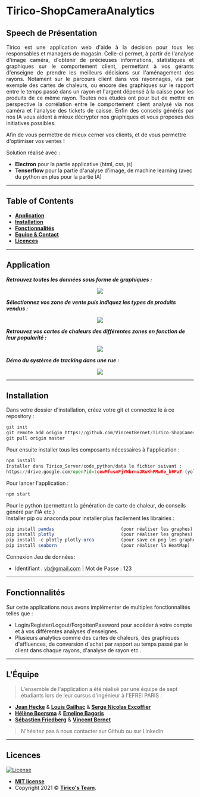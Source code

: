 # Tirico-ShopCameraAnalytics

## Speech de Présentation 

<p align="justify"> Tirico est une application web d'aide à la décision pour tous les responsables et managers de magasin. Celle-ci permet, à partir de l'analyse d'image caméra, d'obtenir de précieuses informations, statistiques et graphiques sur le comportement client, permettant à vos gérants d'enseigne de prendre les meilleurs décisions sur l'aménagement des rayons. Notament sur le parcours client dans vos rayonnages, via par exemple des cartes de chaleurs, ou encore des graphiques sur le rapport entre le temps passé dans un rayon et l'argent dépensé à la caisse pour les produits de ce même rayon. Toutes nos études ont pour but de mettre en perspective la corrélation entre le comportement client analysé via nos caméra et l'analyse des tickets de caisse. Enfin des conseils générés par nos IA vous aident à mieux décrypter nos graphiques et vous proposes des initiatives possibles. </p>

Afin de vous permettre de mieux cerner vos clients, et de vous permettre d'optimiser vos ventes !

Solution réalisé avec :
- **Electron** pour la partie applicative (html, css, js)
- **Tenserflow** pour la partie d'analyse d'image, de machine learning (avec du python en plus pour la partie IA)

---

## Table of Contents 

- **[Application](#application)**
- **[Installation](#installation)**
- **[Fonctionnalités](#features)**
- **[Equipe & Contact](#team)**
- **[Licences](#Licences)**

---
<a name='application'></a>
## Application

***Retrouvez toutes les données sous forme de graphiques :***
<p align="center"><img src="Tirico_Client/ressource/demo/dash_commwhite.JPG"\></p>

***Sélectionnez vos zone de vente puis indiquez les types de produits vendus :***
<p align="center"><img src="Tirico_Client/ressource/demo/selection_zone.gif"\></p>

***Retrouvez vos cartes de chaleurs des différentes zones en fonction de leur popularité :***
<p align="center"><img src="Tirico_Client/ressource/demo/heatmap.JPG"\></p>

***Démo du système de tracking dans une rue :***
<p align="center"><img src="Tirico_Server/code_python/yolov4-deepsort/data/helpers/demo.gif"\></p>

---
<a name='installation'></a>
## Installation

 Dans votre dossier d'installation, créez votre git et connectez le à ce repository : 
``` python
git init
git remote add origin https://github.com/VincentBernet/Tirico-ShopCameraAnalitics
git pull origin master
```
 
 Pour ensuite installer tous les composants nécessaires à l'application :
``` python
npm install
Installer dans Tirico_Server/code_python/data le fichier suivant : 
https://drive.google.com/open?id=1cewMfusmPjYWbrnuJRuKhPMwRe_b9PaT (yolov4.weights)
```

Pour lancer l'application :
``` javascript
npm start
```
 
Pour le python (permettant la génération de carte de chaleur, de conseils généré par l'IA etc.)  
Installer pip ou anaconda pour installer plus facilement les librairies :

``` javascript
pip install pandas                         (pour réaliser les graphes)
pip install plotly                         (pour réaliser les graphes)
pip install -c plotly plotly-orca          (pour save en png les graphes)
pip install seaborn                        (pour réaliser la HeatMap)
```
Connexion Jeu de données: 
- Identifiant : vb@gmail.com | Mot de Passe : 123

---
<a name='features'></a>
## Fonctionnalités
Sur cette applications nous avons implémenter de multiples fonctionnalités telles que :
 - Login/Register/Logout/ForgottenPassword pour accéder à votre compte et à vos différentes analyses d'enseignes.
 - Plusieurs analytics comme des cartes de chaleurs, des graphiques d'affluences, de conversion d'achat par rapport au temps passé par le client dans chaque rayons, d'analyse de rayon etc . 
 
---
<a name='team'></a>
## L'Équipe

> L'ensemble de l'application a été réalisé par une équipe de sept étudiants lors de leur cursus d'ingénieur à l'EFREI PARIS : <br> 

 - **[Jean Hecke](https://www.linkedin.com/in/jean-hecke-92060015b/)** & **[Louis Gailhac](https://www.linkedin.com/in/gailhac-louis/)** & **[Serge Nicolas Excoffier](https://www.linkedin.com/in/serge-excoffier/)**
 - **[Hélène Boersma](https://www.linkedin.com/in/h%C3%A9l%C3%A8ne-boersma-a0a16b17b/)** & **[Emeline Bagoris](https://www.linkedin.com/in/emeline-bagoris-116905142/)**
 - **[Sébastien Friedberg](https://www.linkedin.com/in/sebastien-friedberg/)** & **[Vincent Bernet](https://www.linkedin.com/in/vincent-bernet/)**

> N'hésitez pas à nous contacter sur Github ou sur Linkedin

---
<a name='Licences'></a>
## Licences

[![License](http://img.shields.io/:license-mit-blue.svg?style=flat-square)](http://badges.mit-license.org)

- **[MIT license](http://opensource.org/licenses/mit-license.php)**
- Copyright 2021 © **[Tirico's Team](#team)**.

